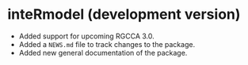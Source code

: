 # inteRmodel (development version)

* Added support for upcoming RGCCA 3.0.
* Added a `NEWS.md` file to track changes to the package.
* Added new general documentation of the package.
